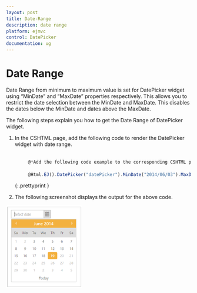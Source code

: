 ```yaml
---
layout: post
title: Date-Range
description: date range
platform: ejmvc
control: DatePicker
documentation: ug
---
```


# Date Range

Date Range from minimum to maximum value is set for DatePicker widget using “MinDate” and “MaxDate” properties respectively. This allows you to restrict the date selection between the MinDate and MaxDate. This disables the dates below the MinDate and dates above the MaxDate.

The following steps explain you how to get the Date Range of DatePicker widget.

1. In the CSHTML page, add the following code to render the DatePicker widget with date range.


   ~~~ js

		@*Add the following code example to the corresponding CSHTML page to render DatePicker widget with date range*@

		@Html.EJ().DatePicker("datePicker").MinDate("2014/06/03").MaxDate("2014/06/19")

   ~~~
   {:.prettyprint }


2.  The following screenshot displays the output for the above code.

![](Date-Range_images/Date-Range_img1.png)

